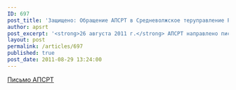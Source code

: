 ```yaml
---
ID: 697
post_title: 'Защищено: Обращение АПСРТ в Средневолжское теруправление Росрыболовства'
author: apsrt
post_excerpt: '<strong>26 августа 2011 г.</strong> АПСРТ направлено письмо за № 2-04/205 в Средневолжское теруправление Росрыболовства о неправомочности ежегодных согласований при осуществлении добычи НСМ.'
layout: post
permalink: /articles/697
published: true
post_date: 2011-08-29 13:24:00
---
```

[Письмо АПСРТ][1]

 [1]: http://www.apsrt.ru/docs/2-04-205.doc
